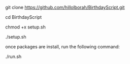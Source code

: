 git clone https://github.com/hillolborah/BirthdayScript.git

cd BirthdayScript

chmod +x setup.sh

./setup.sh

once packages are install, run the following command:

./run.sh
